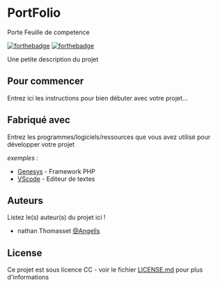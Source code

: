# PortFolio
 Porte Feuille de competence

[![forthebadge](http://forthebadge.com/images/badges/built-with-love.svg)](http://forthebadge.com)  [![forthebadge](http://forthebadge.com/images/badges/powered-by-electricity.svg)](http://forthebadge.com)

Une petite description du projet

## Pour commencer

Entrez ici les instructions pour bien débuter avec votre projet...

## Fabriqué avec

Entrez les programmes/logiciels/ressources que vous avez utilisé pour développer votre projet

_exemples :_
* [Genesys](http://sio-slam.com/index.php?module=page&page=Genesys) - Framework PHP
* [VScode](https://code.visualstudio.com/) - Editeur de textes

## Auteurs
Listez le(s) auteur(s) du projet ici !
* nathan Thomasset [@Angells](https://github.com/Ange-hells)

## License

Ce projet est sous licence CC - voir le fichier [LICENSE.md](LICENSE.md) pour plus d'informations
